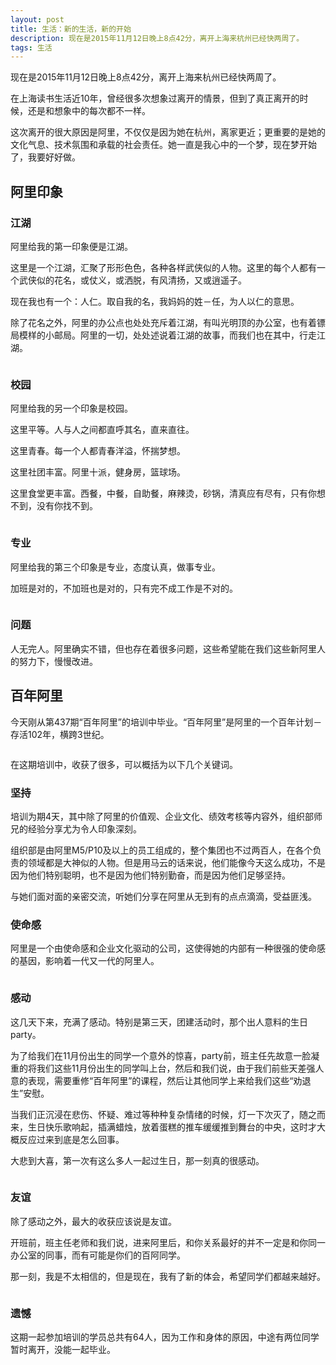 ```yaml
---
layout: post
title: 生活：新的生活，新的开始
description: 现在是2015年11月12日晚上8点42分，离开上海来杭州已经快两周了。
tags: 生活
---
```


现在是2015年11月12日晚上8点42分，离开上海来杭州已经快两周了。

在上海读书生活近10年，曾经很多次想象过离开的情景，但到了真正离开的时候，还是和想象中的每次都不一样。

这次离开的很大原因是阿里，不仅仅是因为她在杭州，离家更近；更重要的是她的文化气息、技术氛围和承载的社会责任。她一直是我心中的一个梦，现在梦开始了，我要好好做。

## **阿里印象**

### **江湖**

阿里给我的第一印象便是江湖。

这里是一个江湖，汇聚了形形色色，各种各样武侠似的人物。这里的每个人都有一个武侠似的花名，或仗义，或洒脱，有风清扬，又或逍遥子。

现在我也有一个：人仁。取自我的名，我妈妈的姓－任，为人以仁的意思。

除了花名之外，阿里的办公点也处处充斥着江湖，有叫光明顶的办公室，也有着镖局模样的小邮局。阿里的一切，处处述说着江湖的故事，而我们也在其中，行走江湖。

<p class="picture"><img alt="" src="{{site.qiniu_static}}/assets/img/2015-11-12/post.jpg"/></p>

### **校园**

阿里给我的另一个印象是校园。

这里平等。人与人之间都直呼其名，直来直往。

这里青春。每一个人都青春洋溢，怀揣梦想。

这里社团丰富。阿里十派，健身房，篮球场。

这里食堂更丰富。西餐，中餐，自助餐，麻辣烫，砂锅，清真应有尽有，只有你想不到，没有你找不到。

<p class="picture"><img alt="" src="{{site.qiniu_static}}/assets/img/2015-11-12/bike.jpg"/></p>

### **专业**

阿里给我的第三个印象是专业，态度认真，做事专业。

加班是对的，不加班也是对的，只有完不成工作是不对的。

<p class="picture"><img alt="" src="{{site.qiniu_static}}/assets/img/2015-11-12/1st.jpg"/></p>

### **问题**

人无完人。阿里确实不错，但也存在着很多问题，这些希望能在我们这些新阿里人的努力下，慢慢改进。

## **百年阿里**

今天刚从第437期“百年阿里”的培训中毕业。“百年阿里”是阿里的一个百年计划－存活102年，横跨3世纪。

<p class="picture"><img alt="" src="{{site.qiniu_static}}/assets/img/2015-11-12/graduation.jpg"/></p>

在这期培训中，收获了很多，可以概括为以下几个关键词。

### **坚持**

培训为期4天，其中除了阿里的价值观、企业文化、绩效考核等内容外，组织部师兄的经验分享尤为令人印象深刻。

组织部是由阿里M5/P10及以上的员工组成的，整个集团也不过两百人，在各个负责的领域都是大神似的人物。但是用马云的话来说，他们能像今天这么成功，不是因为他们特别聪明，也不是因为他们特别勤奋，而是因为他们足够坚持。

与她们面对面的亲密交流，听她们分享在阿里从无到有的点点滴滴，受益匪浅。

### **使命感**

阿里是一个由使命感和企业文化驱动的公司，这使得她的内部有一种很强的使命感的基因，影响着一代又一代的阿里人。

<p class="picture"><img alt="" src="{{site.qiniu_static}}/assets/img/2015-11-12/monkey.jpg"/></p>

### **感动**

这几天下来，充满了感动。特别是第三天，团建活动时，那个出人意料的生日party。

为了给我们在11月份出生的同学一个意外的惊喜，party前，班主任先故意一脸凝重的将我们这些11月份出生的同学叫上台，然后和我们说，由于我们前些天差强人意的表现，需要重修“百年阿里”的课程，然后让其他同学上来给我们这些“劝退生”安慰。

当我们正沉浸在悲伤、怀疑、难过等种种复杂情绪的时候，灯一下次灭了，随之而来，生日快乐歌响起，插满蜡烛，放着蛋糕的推车缓缓推到舞台的中央，这时才大概反应过来到底是怎么回事。

大悲到大喜，第一次有这么多人一起过生日，那一刻真的很感动。

<p class="picture"><img alt="" src="{{site.qiniu_static}}/assets/img/2015-11-12/birthday.jpg"/></p>

### **友谊**

除了感动之外，最大的收获应该说是友谊。

开班前，班主任老师和我们说，进来阿里后，和你关系最好的并不一定是和你同一办公室的同事，而有可能是你们的百阿同学。

那一刻，我是不太相信的，但是现在，我有了新的体会，希望同学们都越来越好。

<p class="picture"><img alt="" src="{{site.qiniu_static}}/assets/img/2015-11-12/all.jpg"/></p>

### **遗憾**

这期一起参加培训的学员总共有64人，因为工作和身体的原因，中途有两位同学暂时离开，没能一起毕业。

<p class="picture"><img alt="" src="{{site.qiniu_static}}/assets/img/2015-11-12/splash.jpg"/></p>